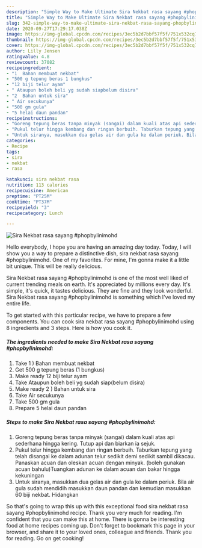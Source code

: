 ```yaml
---
description: "Simple Way to Make Ultimate Sira Nekbat rasa sayang #phopbylinimohd"
title: "Simple Way to Make Ultimate Sira Nekbat rasa sayang #phopbylinimohd"
slug: 342-simple-way-to-make-ultimate-sira-nekbat-rasa-sayang-phopbylinimohd
date: 2020-09-27T17:29:17.038Z
image: https://img-global.cpcdn.com/recipes/3ec5b2d7bbf57f5f/751x532cq70/sira-nekbat-rasa-sayang-phopbylinimohd-resipi-foto-utama.jpg
thumbnail: https://img-global.cpcdn.com/recipes/3ec5b2d7bbf57f5f/751x532cq70/sira-nekbat-rasa-sayang-phopbylinimohd-resipi-foto-utama.jpg
cover: https://img-global.cpcdn.com/recipes/3ec5b2d7bbf57f5f/751x532cq70/sira-nekbat-rasa-sayang-phopbylinimohd-resipi-foto-utama.jpg
author: Lilly Jensen
ratingvalue: 4.8
reviewcount: 37082
recipeingredient:
- "1  Bahan membuat nekbat"
- "500 g tepung beras 1 bungkus"
- "12 biji telur ayam"
- " Ataupun boleh beli yg sudah siapbelum disira"
- "2  Bahan untuk sira"
- " Air secukunya"
- "500 gm gula"
- "5 helai daun pandan"
recipeinstructions:
- "Goreng tepung beras tanpa minyak (sangai) dalam kuali atas api sederhana hingga kering. Tutup api dan biarkan ia sejuk."
- "Pukul telur hingga kembang dan ringan berbuih. Taburkan tepung yang telah disangai ke dalam adunan telur sedikit demi sedikit sambil dikacau. Panaskan acuan dan oleskan acuan dengan minyak. (boleh gunakan acuan bahulu)Tuangkan adunan ke dalam acuan dan bakar hingga kekuningan"
- "Untuk siranya, masukkan dua gelas air dan gula ke dalam periuk. Bila air gula sudah mendidih masukkan daun pandan dan kemudian masukkan 60 biji nekbat. Hidangkan"
categories:
- Recipe
tags:
- sira
- nekbat
- rasa

katakunci: sira nekbat rasa 
nutrition: 113 calories
recipecuisine: American
preptime: "PT25M"
cooktime: "PT37M"
recipeyield: "3"
recipecategory: Lunch

---
```



![Sira Nekbat rasa sayang #phopbylinimohd](https://img-global.cpcdn.com/recipes/3ec5b2d7bbf57f5f/751x532cq70/sira-nekbat-rasa-sayang-phopbylinimohd-resipi-foto-utama.jpg)

Hello everybody, I hope you are having an amazing day today. Today, I will show you a way to prepare a distinctive dish, sira nekbat rasa sayang #phopbylinimohd. One of my favorites. For mine, I'm gonna make it a little bit unique. This will be really delicious.

Sira Nekbat rasa sayang #phopbylinimohd is one of the most well liked of current trending meals on earth. It's appreciated by millions every day. It's simple, it's quick, it tastes delicious. They are fine and they look wonderful. Sira Nekbat rasa sayang #phopbylinimohd is something which I've loved my entire life.




To get started with this particular recipe, we have to prepare a few components. You can cook sira nekbat rasa sayang #phopbylinimohd using 8 ingredients and 3 steps. Here is how you cook it.

<!--inarticleads1-->

##### The ingredients needed to make Sira Nekbat rasa sayang #phopbylinimohd:

1. Take 1 ) Bahan membuat nekbat
1. Get 500 g tepung beras (1 bungkus)
1. Make ready 12 biji telur ayam
1. Take  Ataupun boleh beli yg sudah siap(belum disira)
1. Make ready 2 ) Bahan untuk sira
1. Take  Air secukunya
1. Take 500 gm gula
1. Prepare 5 helai daun pandan




<!--inarticleads2-->

##### Steps to make Sira Nekbat rasa sayang #phopbylinimohd:

1. Goreng tepung beras tanpa minyak (sangai) dalam kuali atas api sederhana hingga kering. Tutup api dan biarkan ia sejuk.
1. Pukul telur hingga kembang dan ringan berbuih. Taburkan tepung yang telah disangai ke dalam adunan telur sedikit demi sedikit sambil dikacau. Panaskan acuan dan oleskan acuan dengan minyak. (boleh gunakan acuan bahulu)Tuangkan adunan ke dalam acuan dan bakar hingga kekuningan
1. Untuk siranya, masukkan dua gelas air dan gula ke dalam periuk. Bila air gula sudah mendidih masukkan daun pandan dan kemudian masukkan 60 biji nekbat. Hidangkan




So that's going to wrap this up with this exceptional food sira nekbat rasa sayang #phopbylinimohd recipe. Thank you very much for reading. I'm confident that you can make this at home. There is gonna be interesting food at home recipes coming up. Don't forget to bookmark this page in your browser, and share it to your loved ones, colleague and friends. Thank you for reading. Go on get cooking!
